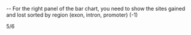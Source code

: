 -- For the right panel of the bar chart, you need to show the sites gained and lost sorted by region (exon, intron, promoter)  (-1)

5/6

